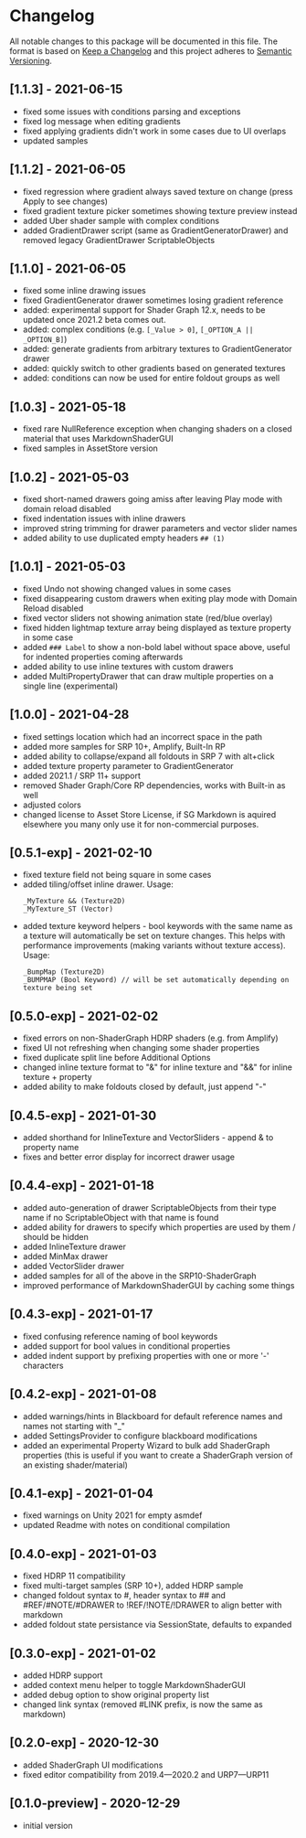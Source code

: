 # Changelog
All notable changes to this package will be documented in this file.
The format is based on [Keep a Changelog](http://keepachangelog.com/en/1.0.0/) and this project adheres to [Semantic Versioning](http://semver.org/spec/v2.0.0.html).

## [1.1.3] - 2021-06-15
- fixed some issues with conditions parsing and exceptions
- fixed log message when editing gradients
- fixed applying gradients didn't work in some cases due to UI overlaps
- updated samples

## [1.1.2] - 2021-06-05
- fixed regression where gradient always saved texture on change (press Apply to see changes)
- fixed gradient texture picker sometimes showing texture preview instead
- added Uber shader sample with complex conditions
- added GradientDrawer script (same as GradientGeneratorDrawer) and removed legacy GradientDrawer ScriptableObjects

## [1.1.0] - 2021-06-05
- fixed some inline drawing issues
- fixed GradientGenerator drawer sometimes losing gradient reference
- added: experimental support for Shader Graph 12.x, needs to be updated once 2021.2 beta comes out.
- added: complex conditions (e.g. `[_Value > 0]`, `[_OPTION_A || _OPTION_B]`)
- added: generate gradients from arbitrary textures to GradientGenerator drawer
- added: quickly switch to other gradients based on generated textures
- added: conditions can now be used for entire foldout groups as well

## [1.0.3] - 2021-05-18
- fixed rare NullReference exception when changing shaders on a closed material that uses MarkdownShaderGUI
- fixed samples in AssetStore version

## [1.0.2] - 2021-05-03
- fixed short-named drawers going amiss after leaving Play mode with domain reload disabled
- fixed indentation issues with inline drawers
- improved string trimming for drawer parameters and vector slider names
- added ability to use duplicated empty headers `## (1)`

## [1.0.1] - 2021-05-03
- fixed Undo not showing changed values in some cases
- fixed disappearing custom drawers when exiting play mode with Domain Reload disabled
- fixed vector sliders not showing animation state (red/blue overlay)
- fixed hidden lightmap texture array being displayed as texture property in some case
- added `### Label` to show a non-bold label without space above, useful for indented properties coming afterwards
- added ability to use inline textures with custom drawers
- added MultiPropertyDrawer that can draw multiple properties on a single line (experimental)

## [1.0.0] - 2021-04-28
- fixed settings location which had an incorrect space in the path
- added more samples for SRP 10+, Amplify, Built-In RP
- added ability to collapse/expand all foldouts in SRP 7 with alt+click
- added texture property parameter to GradientGenerator
- added 2021.1 / SRP 11+ support
- removed Shader Graph/Core RP dependencies, works with Built-in as well
- adjusted colors
- changed license to Asset Store License, if SG Markdown is aquired elsewhere you many only use it for non-commercial purposes.

## [0.5.1-exp] - 2021-02-10
- fixed texture field not being square in some cases
- added tiling/offset inline drawer. Usage:
  ```
  _MyTexture && (Texture2D)
  _MyTexture_ST (Vector)
  ```
- added texture keyword helpers - bool keywords with the same name as a texture will automatically be set on texture changes.
  This helps with performance improvements (making variants without texture access). Usage:
  ```
  _BumpMap (Texture2D)
  _BUMPMAP (Bool Keyword) // will be set automatically depending on texture being set
  ```

## [0.5.0-exp] - 2021-02-02
- fixed errors on non-ShaderGraph HDRP shaders (e.g. from Amplify)
- fixed UI not refreshing when changing some shader properties
- fixed duplicate split line before Additional Options
- changed inline texture format to "&" for inline texture and "&&" for inline texture + property
- added ability to make foldouts closed by default, just append "-"

## [0.4.5-exp] - 2021-01-30
- added shorthand for InlineTexture and VectorSliders - append & to property name
- fixes and better error display for incorrect drawer usage

## [0.4.4-exp] - 2021-01-18
- added auto-generation of drawer ScriptableObjects from their type name if no ScriptableObject with that name is found
- added ability for drawers to specify which properties are used by them / should be hidden
- added InlineTexture drawer
- added MinMax drawer
- added VectorSlider drawer
- added samples for all of the above in the SRP10-ShaderGraph
- improved performance of MarkdownShaderGUI by caching some things 

## [0.4.3-exp] - 2021-01-17
- fixed confusing reference naming of bool keywords
- added support for bool values in conditional properties
- added indent support by prefixing properties with one or more '-' characters

## [0.4.2-exp] - 2021-01-08
- added warnings/hints in Blackboard for default reference names and names not starting with "_"
- added SettingsProvider to configure blackboard modifications
- added an experimental Property Wizard to bulk add ShaderGraph properties
  (this is useful if you want to create a ShaderGraph version of an existing shader/material)

## [0.4.1-exp] - 2021-01-04
- fixed warnings on Unity 2021 for empty asmdef
- updated Readme with notes on conditional compilation

## [0.4.0-exp] - 2021-01-03
- fixed HDRP 11 compatibility
- fixed multi-target samples (SRP 10+), added HDRP sample
- changed foldout syntax to #, header syntax to ## and #REF/#NOTE/#DRAWER to !REF/!NOTE/!DRAWER to align better with markdown
- added foldout state persistance via SessionState, defaults to expanded

## [0.3.0-exp] - 2021-01-02
- added HDRP support
- added context menu helper to toggle MarkdownShaderGUI
- added debug option to show original property list
- changed link syntax (removed #LINK prefix, is now the same as markdown)

## [0.2.0-exp] - 2020-12-30
- added ShaderGraph UI modifications
- fixed editor compatibility from 2019.4—2020.2 and URP7—URP11

## [0.1.0-preview] - 2020-12-29
- initial version
